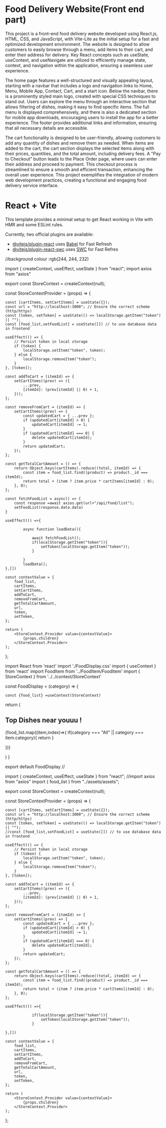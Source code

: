  # Food Delivery Website(Front end part)

This project is a front-end food delivery website developed using React.js, HTML, CSS, and JavaScript, with Vite-Lite as the initial setup for a fast and optimized development environment. The website is designed to allow customers to easily browse through a menu, add items to their cart, and enter their address for delivery. Key React concepts such as useState, useContext, and useNavigate are utilized to efficiently manage state, context, and navigation within the application, ensuring a seamless user experience.

The home page features a well-structured and visually appealing layout, starting with a navbar that includes a logo and navigation links to Home, Menu, Mobile App, Contact, Cart, and a start icon. Below the navbar, there is a prominently styled main logo, created with special CSS techniques to stand out. Users can explore the menu through an interactive section that allows filtering of dishes, making it easy to find specific items. The full menu is displayed comprehensively, and there is also a dedicated section for mobile app downloads, encouraging users to install the app for a better experience. The footer provides additional links and information, ensuring that all necessary details are accessible.

The cart functionality is designed to be user-friendly, allowing customers to add any quantity of dishes and remove them as needed. When items are added to the cart, the cart section displays the selected items along with their prices, quantities, and the total amount, including delivery fees. A "Pay to Checkout" button leads to the Place Order page, where users can enter their address and proceed to payment. This checkout process is streamlined to ensure a smooth and efficient transaction, enhancing the overall user experience. This project exemplifies the integration of modern web development practices, creating a functional and engaging food delivery service interface.



# React + Vite

This template provides a minimal setup to get React working in Vite with HMR and some ESLint rules.

Currently, two official plugins are available:

- [@vitejs/plugin-react](https://github.com/vitejs/vite-plugin-react/blob/main/packages/plugin-react/README.md) uses [Babel](https://babeljs.io/) for Fast Refresh
- [@vitejs/plugin-react-swc](https://github.com/vitejs/vite-plugin-react-swc) uses [SWC](https://swc.rs/) for Fast Refres





//background colour :rgb(244, 244, 232)




import { createContext, useEffect, useState } from "react";
import axios from "axios"

export const StoreContext = createContext(null);

const StoreContextProvider = (props) => {

    const [cartItems, setCartItems] = useState({});
    const url = "http://localhost:3000"; // Ensure the correct scheme (http/https)
    const [token, setToken] = useState(() => localStorage.getItem("token") || "");
    const [food_list,setFoodList] = useState([]) // to use database data in frontend

    useEffect(() => {
        // Persist token in local storage
        if (token) {
            localStorage.setItem("token", token);
        } else {
            localStorage.removeItem("token");
        }
    }, [token]);

    const addToCart = (itemId) => {
        setCartItems((prev) => ({
            ...prev,
            [itemId]: (prev[itemId] || 0) + 1,
        }));
    };

    const removeFromCart = (itemId) => {
        setCartItems((prev) => {
            const updatedCart = { ...prev };
            if (updatedCart[itemId] > 0) {
                updatedCart[itemId] -= 1;
            }
            if (updatedCart[itemId] === 0) {
                delete updatedCart[itemId];
            }
            return updatedCart;
        });
    };

    const getTotalCartAmount = () => {
        return Object.keys(cartItems).reduce((total, itemId) => {
            const item = food_list.find((product) => product._id === itemId);
            return total + (item ? item.price * cartItems[itemId] : 0);
        }, 0);
    };
    
    const fetchFoodList = async() => {
        const response =await axios.get(url+"/api/food/list");
        setFoodList(response.data.data)
    }

    useEffect(() =>{
            
            async function loadData(){
        
                await fetchFoodList();
                if(localStorage.getItem("token")){
                    setToken(localStorage.getItem("token"));
                }

            }
            loadData();
    },[])

    const contextValue = {
        food_list,
        cartItems,
        setCartItems,
        addToCart,
        removeFromCart,
        getTotalCartAmount,
        url,
        token,
        setToken,
    };

    return (
        <StoreContext.Provider value={contextValue}>
            {props.children}
        </StoreContext.Provider>
    );
};









import React from 'react'
import  './FoodDisplay.css'
import { useContext } from 'react'
import FoodItem from '../FoodItem/FoodItem'
import { StoreContext } from '../../context/StoreContext'

const FoodDisplay = (category) => {

    const {food_list} =useContext(StoreContext)

  return (
    <div className='food-display' id='food-display'>
       <h2> Top Dishes near youuu !</h2>
       <div className="food-display-list">
        {food_list.map((item,index)=>{
              if(category === "All" || category === item.category){
                return <FoodItem key={index} id={item._id} name={item.name} description={item.description} price={item.price} image={item.image}/>
              }
              

})}
       </div>
    </div>
  )
}

export default FoodDisplay
//













import { createContext, useEffect, useState } from "react";
//import axios from "axios"
import { food_list } from "../assets/assets";

export const StoreContext = createContext(null);

const StoreContextProvider = (props) => {

    const [cartItems, setCartItems] = useState({});
    const url = "http://localhost:3000"; // Ensure the correct scheme (http/https)
    const [token, setToken] = useState(() => localStorage.getItem("token") || "");
    //const [food_list,setFoodList] = useState([]) // to use database data in frontend

    useEffect(() => {
        // Persist token in local storage
        if (token) {
            localStorage.setItem("token", token);
        } else {
            localStorage.removeItem("token");
        }
    }, [token]);

    const addToCart = (itemId) => {
        setCartItems((prev) => ({
            ...prev,
            [itemId]: (prev[itemId] || 0) + 1,
        }));
    };

    const removeFromCart = (itemId) => {
        setCartItems((prev) => {
            const updatedCart = { ...prev };
            if (updatedCart[itemId] > 0) {
                updatedCart[itemId] -= 1;
            }
            if (updatedCart[itemId] === 0) {
                delete updatedCart[itemId];
            }
            return updatedCart;
        });
    };

    const getTotalCartAmount = () => {
        return Object.keys(cartItems).reduce((total, itemId) => {
            const item = food_list.find((product) => product._id === itemId);
            return total + (item ? item.price * cartItems[itemId] : 0);
        }, 0);
    };
    
    useEffect(() =>{
        
                if(localStorage.getItem("token")){
                    setToken(localStorage.getItem("token"));
                }

    },[])

    const contextValue = {
        food_list,
        cartItems,
        setCartItems,
        addToCart,
        removeFromCart,
        getTotalCartAmount,
        url,
        token,
        setToken,
    };

    return (
        <StoreContext.Provider value={contextValue}>
            {props.children}
        </StoreContext.Provider>
    );
};


